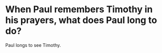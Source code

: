 # When Paul remembers Timothy in his prayers, what does Paul long to do?

Paul longs to see Timothy.
